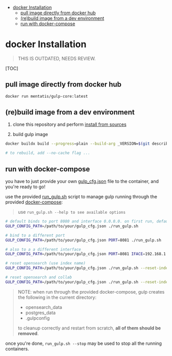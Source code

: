 - [docker Installation](#docker-installation)
  - [pull image directly from docker hub](#pull-image-directly-from-docker-hub)
  - [(re)build image from a dev environment](#rebuild-image-from-a-dev-environment)
  - [run with docker-compose](#run-with-docker-compose)

# docker Installation

> THIS IS OUTDATED, NEEDS REVIEW.

[TOC]

## pull image directly from docker hub

```bash
docker run mentatis/gulp-core:latest
```

## (re)build image from a dev environment

1. clone this repository and perform [install from sources](<./Install Dev.md>)

2. build gulp image

~~~bash
docker buildx build --progress=plain --build-arg _VERSION=$(git describe --tags --always) --rm -t gulp-core .

# to rebuild, add --no-cache flag ...
~~~

## run with docker-compose

you have to just provide your own [gulp_cfg.json](../gulp_cfg_template.json) file to the container, and you're ready to go!

use the provided [run_gulp.sh](../run_gulp.sh) script to manage gulp running through the provided [docker-compose](../docker-compose.yml):

> use `run_gulp.sh --help to see available options`

```bash
# default binds to port 8080 and interface 0.0.0.0. on first run, default collaboration database and default "gulpidx" index are initialized.
GULP_CONFIG_PATH=/path/to/your/gulp_cfg.json ./run_gulp.sh

# bind to a different port
GULP_CONFIG_PATH=/path/to/your/gulp_cfg.json PORT=8081 ./run_gulp.sh

# also to a a different interface
GULP_CONFIG_PATH=/path/to/your/gulp_cfg.json PORT=8081 IFACE=192.168.1.1 ./run_gulp.sh

# reset opensearch (use index name)
GULP_CONFIG_PATH=/path/to/your/gulp_cfg.json ./run_gulp.sh --reset-index myidx

# reset opensearch and collab
GULP_CONFIG_PATH=/path/to/your/gulp_cfg.json ./run_gulp.sh --reset-index myidx --reset-collab
```

> NOTE:
> when run through the provided docker-compose, gulp creates the following in the current directory:
>
> - opensearch_data
> - postgres_data
> - .gulpconfig
>
> to cleanup correctly and restart from scratch, **all of them should be removed**.

once you're done, `run_gulp.sh --stop` may be used to stop all the running containers.
